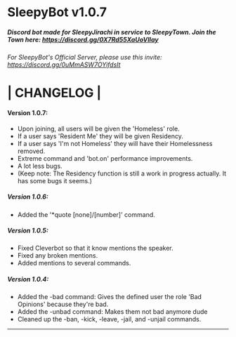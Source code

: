 # SleepyBot v1.0.7
##### Discord bot made for _SleepyJirachi_ in service to _SleepyTown_. Join the Town here: https://discord.gg/0X7Rd55XaUoVIIay

###### For SleepyBot's Official Server, please use this invite: https://discord.gg/0uMmASW7OYifdsIt

# |  CHANGELOG  |

#### **Version 1.0.7**:
- Upon joining, all users will be given the 'Homeless' role.
- If a user says 'Resident Me' they will be given Residency.
- If a user says 'I'm not Homeless' they will have their Homelessness removed.
- Extreme command and 'bot.on' performance improvements.
- A lot less bugs.
- (Keep note: The Residency function is still a work in progress actually. It has some bugs it seems.)

##### *Version 1.0.6*:
- Added the '*quote [none]/[number]' command.

##### *Version 1.0.5*:
- Fixed Cleverbot so that it know mentions the speaker.
- Fixed any broken mentions.
- Added mentions to several commands.

##### *Version 1.0.4*:
- Added the -bad command: Gives the defined user the role 'Bad Opinions' because they're bad.
- Added the -unbad command: Makes them not bad anymore dude
- Cleaned up the -ban, -kick, -leave, -jail, and -unjail commands.

_________________________________________________________________________________________________________________________
